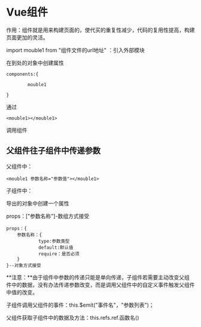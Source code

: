 # Vue组件

作用：组件就是用来构建页面的，使代买的重复性减少，代码的复用性提高，构建页面更加的灵活。

import mouble1 from "组件文件的url地址" ：引入外部模块

在到处的对象中创建属性

```
components:{

		mouble1

}
```

通过

```
<mouble1></mouble1>
```

调用组件

## 父组件往子组件中传递参数

 父组件中：

```
<mouble1 参数名称="参数值"></mouble1>
```

子组件中：

导出的对象中创建一个属性

props：["参数名称"]-数组方式接受

```
props：{
	参数名称：{
			type:参数类型
			default:默认值
			require：是否必须
	}
}--对象方式接受
```

**注意：**由于组件中参数的传递只能是单向传递，子组件若需要主动改变父组件中的数据，没有办法传递参数改变，而是调用父组件中的自定义事件触发父组件中值的改变。

子组件调用父组件的事件：this.$emit("事件名"，"参数列表")；

父组件获取子组件中的数据及方法：this.refs.ref.函数名()